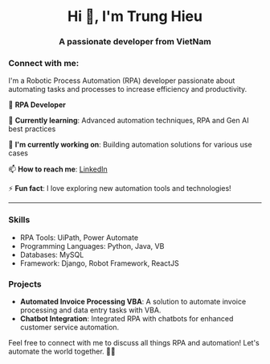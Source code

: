 <h1 align="center">Hi 👋, I'm Trung Hieu</h1>
<h3 align="center">A passionate developer from VietNam</h3>

<h3 align="left">Connect with me:</h3>
<p align="left">
</p>
I'm a Robotic Process Automation (RPA) developer passionate about automating tasks and processes to increase efficiency and productivity.

🤖 **RPA Developer**

🌱 **Currently learning**: Advanced automation techniques, RPA and Gen AI best practices

🔭 **I'm currently working on**: Building automation solutions for various use cases

📫 **How to reach me**: [LinkedIn](https://www.linkedin.com/in/nguyen-hieu-637736268/)

⚡ **Fun fact**: I love exploring new automation tools and technologies!

---

### Skills

- RPA Tools: UiPath, Power Automate 
- Programming Languages: Python, Java, VB
- Databases: MySQL
- Framework: Django, Robot Framework, ReactJS

### Projects

- **Automated Invoice Processing VBA**: A solution to automate invoice processing and data entry tasks with VBA.
- **Chatbot Integration**: Integrated RPA with chatbots for enhanced customer service automation.

Feel free to connect with me to discuss all things RPA and automation! Let's automate the world together. 🤖✨
